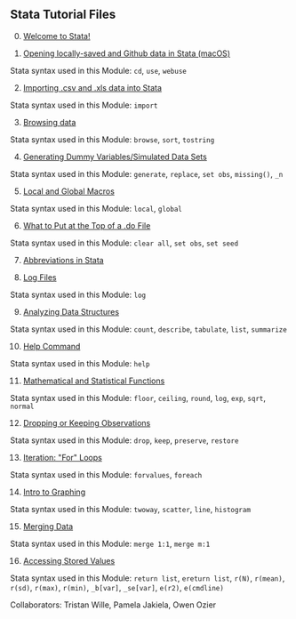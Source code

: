 ## Stata Tutorial Files

0) [Welcome to Stata!](https://pjakiela.github.io/stata/mod0.html)

1) [Opening locally-saved and Github data in Stata (macOS)](https://pjakiela.github.io/stata/openingData.html)

Stata syntax used in this Module: `cd`, `use`, `webuse`

2) [Importing .csv and .xls data into Stata](https://pjakiela.github.io/stata/importExcelCSV.html)

Stata syntax used in this Module: `import`

3) [Browsing data](https://pjakiela.github.io/stata/browsing.html)

Stata syntax used in this Module: `browse`, `sort`, `tostring`

4) [Generating Dummy Variables/Simulated Data Sets](https://pjakiela.github.io/stata/variablesMod.html)
 
Stata syntax used in this Module: `generate`, `replace`, `set obs`, `missing()`, `_n`

5) [Local and Global Macros](https://pjakiela.github.io/stata/macroMod.html)

Stata syntax used in this Module: `local`, `global`

6) [What to Put at the Top of a .do File](https://pjakiela.github.io/stata/topofdofile.html)

Stata syntax used in this Module: `clear all`, `set obs`, `set seed`

7) [Abbreviations in Stata](https://pjakiela.github.io/stata/abbreviating.html)

8) [Log Files](https://pjakiela.github.io/stata/logfile.html)

Stata syntax used in this Module: `log`

9) [Analyzing Data Structures](https://pjakiela.github.io/stata/analyzingdatastructures.html)

Stata syntax used in this Module: `count`, `describe`, `tabulate`, `list`, `summarize`

10) [Help Command](https://pjakiela.github.io/stata/helpcommand.html)

Stata syntax used in this Module: `help`

11) [Mathematical and Statistical Functions](https://pjakiela.github.io/stata/calculations.html)

Stata syntax used in this Module: `floor`, `ceiling`, `round`, `log`, `exp`, `sqrt`, `normal`

12) [Dropping or Keeping Observations](https://pjakiela.github.io/stata/droppingkeeping.html)

Stata syntax used in this Module: `drop`, `keep`, `preserve`, `restore`

13) [Iteration: "For" Loops](https://pjakiela.github.io/stata/loops.html)

Stata syntax used in this Module: `forvalues`, `foreach`

14) [Intro to Graphing](https://pjakiela.github.io/stata/graphing.html)

Stata syntax used in this Module: `twoway`, `scatter`, `line`, `histogram`

15) [Merging Data](https://pjakiela.github.io/stata/mergingdata.html)

Stata syntax used in this Module: `merge 1:1`, `merge m:1`

16) [Accessing Stored Values](https://pjakiela.github.io/stata/storedvals.html)

Stata syntax used in this Module: `return list`, `ereturn list`, `r(N)`, `r(mean)`, `r(sd)`, `r(max)`, `r(min)`, `_b[var]`, `_se[var]`, `e(r2)`, `e(cmdline)`
    
    
    
Collaborators: Tristan Wille, Pamela Jakiela, Owen Ozier
